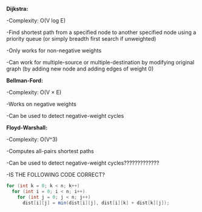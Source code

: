 **Dijkstra:**

-Complexity: O(V log E)

-Find shortest path from a specified node to another specified node using a priority queue (or simply breadth first search if unweighted)

-Only works for non-negative weights

-Can work for multiple-source or multiple-destination by modifying original graph (by adding new node and adding edges of weight 0)

**Bellman-Ford:**

-Complexity: O(V × E)

-Works on negative weights

-Can be used to detect negative-weight cycles

**Floyd-Warshall:**

-Complexity: O(V^3)

-Computes all-pairs shortest paths

-Can be used to detect negative-weight cycles?????????????

-IS THE FOLLOWING CODE CORRECT?
``` java
for (int k = 0; k < n; k++)
  for (int i = 0; i < n; i++)
    for (int j = 0; j < n; j++)
      dist[i][j] = min(dist[i][j], dist[i][k] + dist[k][j]);
```
